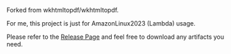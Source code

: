 Forked from wkhtmltopdf/wkhtmltopdf.

For me, this project is just for AmazonLinux2023 (Lambda) usage.

Please refer to the [Release Page](https://github.com/zakersimonjack/wkhtmltopdf-packaging/releases) and feel free to download any artifacts you need.
